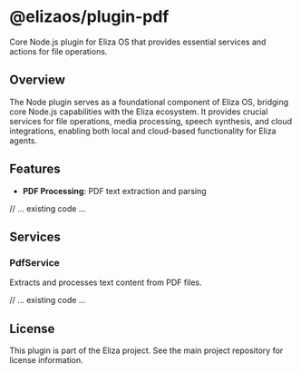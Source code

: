 # @elizaos/plugin-pdf

Core Node.js plugin for Eliza OS that provides essential services and actions for file operations.

## Overview

The Node plugin serves as a foundational component of Eliza OS, bridging core Node.js capabilities with the Eliza ecosystem. It provides crucial services for file operations, media processing, speech synthesis, and cloud integrations, enabling both local and cloud-based functionality for Eliza agents.

## Features

- **PDF Processing**: PDF text extraction and parsing

// ... existing code ...

## Services

### PdfService

Extracts and processes text content from PDF files.

// ... existing code ...

## License

This plugin is part of the Eliza project. See the main project repository for license information.